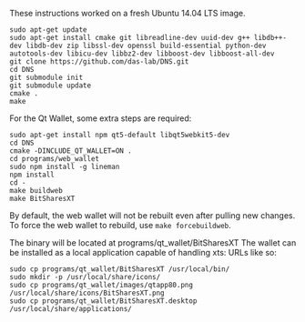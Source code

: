 These instructions worked on a fresh Ubuntu 14.04 LTS image.

    sudo apt-get update
    sudo apt-get install cmake git libreadline-dev uuid-dev g++ libdb++-dev libdb-dev zip libssl-dev openssl build-essential python-dev autotools-dev libicu-dev libbz2-dev libboost-dev libboost-all-dev
    git clone https://github.com/das-lab/DNS.git
    cd DNS
    git submodule init
    git submodule update
    cmake .
    make

For the Qt Wallet, some extra steps are required:

	sudo apt-get install npm qt5-default libqt5webkit5-dev
	cd DNS
	cmake -DINCLUDE_QT_WALLET=ON .
	cd programs/web_wallet
	sudo npm install -g lineman
	npm install
	cd -
	make buildweb
	make BitSharesXT

By default, the web wallet will not be rebuilt even after pulling new changes. To force the web wallet to rebuild, use `make forcebuildweb`.

The binary will be located at programs/qt_wallet/BitSharesXT
The wallet can be installed as a local application capable of handling xts: URLs like so:

	sudo cp programs/qt_wallet/BitSharesXT /usr/local/bin/
	sudo mkdir -p /usr/local/share/icons/
	sudo cp programs/qt_wallet/images/qtapp80.png /usr/local/share/icons/BitSharesXT.png
	sudo cp programs/qt_wallet/BitSharesXT.desktop /usr/local/share/applications/
